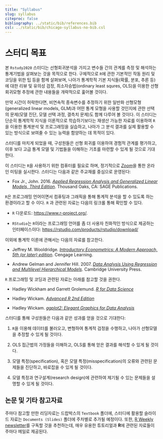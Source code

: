 ```yaml
---
title: "Syllabus"
slug: syllabus
citeproc: false
bibliography: ../static/bib/references.bib
csl: ../static/bib/chicago-syllabus-no-bib.csl
---
```





# 스터디 목표

<span class="newthought">본 `Rstudy2020` 스터디는 </span> 선형회귀분석을 가지고 변수들 간의 관계를 측정 및 해석하는 통계기법을 살펴보는 것을 목적으로 한다. 구체적으로 `R`에 관한 기본적인 작동 원리 및 코딩을 위한 팁 등을 함께 살펴보며, 나아가 통계학적 기본 지식들(확률, 분포, 추론 등)에 대한 리뷰 및 유의성 검정, 최소자승법(ordinary least squres, OLS)을 이용한 선형회귀모형 추정에 관한 내용들을 개략적으로 훑어볼 것이다. 

만약 시간이 허락한다면, 비연속적 종속변수를 추정하기 위한 일반화 선형모형(generalized linear models, GLM)과 어떤 통계 모형을 사용할 것인지에 관한 선택의 문제(모델 진단, 모델 선택 과정, 결측치 문제)도 함께 다루어 볼 것이다. 이 스터디는 단순히 통계학적 지식을 이론적으로 학습하기보다는 재생산 가능한 자료를 이용하여 `R`을 이용한 통계분석 및 프로그래밍을 실습하고, 나아가 그 분석 결과를 실제 활용할 수 있는 방식으로 보여줄 수 있는 능력을 함양하는 데 목적이 있다. 

스터디를 마치게 되었을 때, 구성원들은 선형 회귀를 이용하여 경험적 관계를 평가하고, 이후 보다 고급 통계 모델 및 기법들을 이해하는 기초를 마련할 수 있게 될 것으로 기대한다.

이 스터디는 `R`을 사용하기 위한 컴퓨터를 필요로 하며, 정기적으로 [*Zoom*](https://us02web.zoom.us/j/9013379527?pwd=akhTd0poRnNudUt5OGovejlWcW91QT09)을 통한 온라인 미팅을 실시한다. 스터디는 다음과 같은 주교재를 중심으로 운영된다:

  + Fox Jr., John. 2016. [*Applied Regression Analysis and Generalized Linear Models, Third Edition*](https://www.dropbox.com/s/x4h76g5j3657m3w/John%20Fox%20-%20Applied%20Regression%20Analysis%20and%20Generalized%20Linear%20Models.pdf?dl=0). Thousand Oaks, CA: SAGE Publications.

`R`은 프로그래밍 언어이면서 컴퓨팅과 그래픽을 통해 통계적 분석을 할 수 있도록 하는 환경이라고 할 수 이다. `R` 과 관련된 자료는 다음의 링크롤 통해 확인할 수 있다.

  + `R` 다운로드: https://www.r-project.org/.
  
  + `RStudio`는 `R`이라는 프로그래밍 언어를 좀 더 사용자 친화적인 방식으로 제공하는 인터페이스이다: https://rstudio.com/products/rstudio/download/


이외에 통계학 이론에 관해서는 다음의 자료를 참고한다.

  + Jeffrey M. Wooldridge. [*Introductory Econometrics: A Modern Approach, 5th (or later) edition*](https://www.dropbox.com/s/iq7hyck25xji1mv/Jeffrey%20M.%20Wooldridge-Introductory%20Econometrics_%20A%20Modern%20Approach-South-Western%20College%20Pub%20%282012%29.pdf?dl=0). Cengage Learning.

  + Andrew Gelman and Jennifer Hill. 2007. [*Data Analysis Using Regression and Multilevel  Hierarchical Models*](https://www.dropbox.com/s/1xa7l5l60x0hfgh/Andrew%20Gelman%20-%20Data%20Analysis%20Using%20Regression%20and%20Multilevel_Hierarchical%20Models-Cambridge%20University%20Press%20%282008%29.pdf?dl=0). Cambridge University Press.

`R` 프로그래밍 및 코딩과 관련된 자료는 아래를 참고할 것을 권한다.

  + Hadley Wickham and Garrett Grolemund. [*R for Data Science*](https://r4ds.had.co.nz/)

  + Hadley Wickam. [*Advanced R 2nd Edition*](https://adv-r.hadley.nz/)

  + Hadley Wickam. [*ggplot2: Elegant Graphics for Data Analysis*](https://ggplot2-book.org/)

[^courseinfo]: {-}
  preservee88ab6c3ec703d2d


<span class="newthought">스터디를 통해 구성원들은 다음과 같은 성과를 얻을 것으로 기대한다:
  1. `R`을 이용해 데이터를 불러오고, 변형하여 통계적 검정을 수행하고, 나아가 선형모델을 추정할 수 있게 될 것이다.
  
  2. OLS 접근법의 가정들을 이해하고, OLS를 통해 얻은 결과를 해석할 수 있게 될 것이다.
  
  3. 모델 특정(specification), 혹은 모델 특정(misspecification)의 오류와 관련된 문제들을 진단하고, 바로잡을 수 있게 될 것이다.
  
  4. 모델 특정과 연구설계(research design)에 관련하여 제기될 수 있는 문제들을 설명할 수 있게 될 것이다.


    
## 논문 및 기타 참고자료

주마다 참고할 만한 리딩자료는 드랍박스의 `Textbook` 폴더에, 스터디에 활용할 슬라이드 자료는 `Documents (Slides)` 폴더에 주차별로 추가될 예정이다. 또한, [R Weekly newsletter](https://rweekly.org/)를 구독할 것을 추천하는데, 매우 유용한 튜토리얼과 **R**에 관련된 자료들이 주마다 메일로 제공된다.
